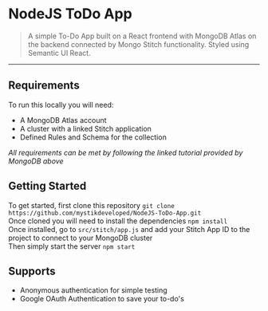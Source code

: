 # NodeJS ToDo App

> A simple To-Do App built on a React frontend with MongoDB Atlas on the backend connected by Mongo Stitch functionality. Styled using Semantic UI React. 

---
## Requirements
To run this locally you will need:
- A MongoDB Atlas account
- A cluster with a linked Stitch application 
- Defined Rules and Schema for the collection  

*All requirements can be met by following the linked tutorial provided by MongoDB above*


## Getting Started
To get started, first clone this repository 
```git clone https://github.com/mystikdeveloped/NodeJS-ToDo-App.git```  
Once cloned you will need to install the dependencies
```npm install```  
Once installed, go to ```src/stitch/app.js``` and add your Stitch App ID to the project to connect to your MongoDB cluster  
Then simply start the server  ```npm start```


## Supports
- Anonymous authentication for simple testing
- Google OAuth Authentication to save your to-do's
